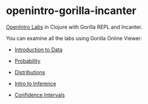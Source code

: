 # openintro-gorilla-incanter
[OpenIntro Labs](https://www.openintro.org/stat/labs.php) in Clojure with Gorilla REPL and Incanter.

You can examine all the labs using Gorilla Online Viewer:

- [Introduction to Data](http://viewer.gorilla-repl.org/view.html?source=github&user=drewnoff&repo=openintro-gorilla-incanter&path=/intro-to-data/src/openintro/intro-to-data.clj)

- [Probability](http://viewer.gorilla-repl.org/view.html?source=github&user=drewnoff&repo=openintro-gorilla-incanter&path=/probability/src/openintro/probability.clj)

- [Distributions](http://viewer.gorilla-repl.org/view.html?source=github&user=drewnoff&repo=openintro-gorilla-incanter&path=/distributions/src/openintro/distributions.clj)

- [Intro to Inference](http://viewer.gorilla-repl.org/view.html?source=github&user=drewnoff&repo=openintro-gorilla-incanter&path=/intro-to-inference/src/openintro/intro-to-inference.clj)

- [Confidence Intervals](http://viewer.gorilla-repl.org/view.html?source=github&user=drewnoff&repo=openintro-gorilla-incanter&path=/confidence-intervals/src/openintro/confidence-intervals.clj)
